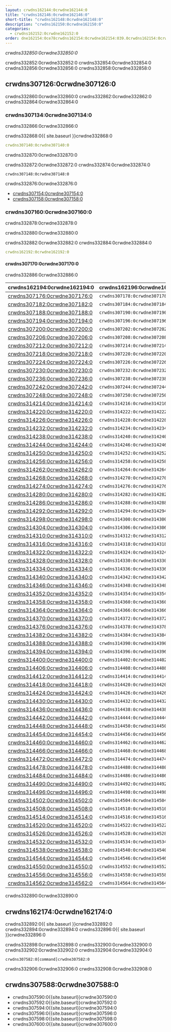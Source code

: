 ```yaml
---
layout: crwdns162144:0crwdne162144:0
title: "crwdns162146:0crwdne162146:0"
short-title: "crwdns162148:0crwdne162148:0"
description: "crwdns162150:0crwdne162150:0"
categories:
  - crwdns162152:0crwdne162152:0
order: dne162154:0ce78crwdns162154:0crwdne162154:039.0crwdns162154:0crwdne162154:0853728crwdns162154:0crwdne162154:0
---
```


*crwdns332850:0crwdne332850:0*

crwdns332852:0crwdne332852:0 crwdns332854:0crwdne332854:0 crwdns332856:0crwdne332856:0 crwdns332858:0crwdne332858:0

## crwdns307126:0crwdne307126:0

crwdns332860:0crwdne332860:0 crwdns332862:0crwdne332862:0 crwdns332864:0crwdne332864:0

### crwdns307134:0crwdne307134:0

crwdns332866:0crwdne332866:0

crwdns332868:0{{ site.baseurl }}crwdne332868:0

```yaml
crwdns307140:0crwdne307140:0
```

crwdns332870:0crwdne332870:0

crwdns332872:0crwdne332872:0 crwdns332874:0crwdne332874:0

    crwdns307148:0crwdne307148:0
    

crwdns332876:0crwdne332876:0

- [crwdns307154:0crwdne307154:0](crwdns307152:0crwdne307152:0) 
- [crwdns307158:0crwdne307158:0](crwdns307156:0crwdne307156:0)

### crwdns307160:0crwdne307160:0

crwdns332878:0crwdne332878:0

crwdns332880:0crwdne332880:0

crwdns332882:0crwdne332882:0 crwdns332884:0crwdne332884:0

```yaml
crwdns162192:0crwdne162192:0
```

#### crwdns307170:0crwdne307170:0

crwdns332886:0crwdne332886:0

| crwdns162194:0crwdne162194:0                                 | crwdns162196:0crwdne162196:0   |
| ------------------------------------------------------------ | ------------------------------ |
| [crwdns307176:0crwdne307176:0](crwdns307174:0crwdne307174:0) | `crwdns307178:0crwdne307178:0` |
| [crwdns307182:0crwdne307182:0](crwdns307180:0crwdne307180:0) | `crwdns307184:0crwdne307184:0` |
| [crwdns307188:0crwdne307188:0](crwdns307186:0crwdne307186:0) | `crwdns307190:0crwdne307190:0` |
| [crwdns307194:0crwdne307194:0](crwdns307192:0crwdne307192:0) | `crwdns307196:0crwdne307196:0` |
| [crwdns307200:0crwdne307200:0](crwdns307198:0crwdne307198:0) | `crwdns307202:0crwdne307202:0` |
| [crwdns307206:0crwdne307206:0](crwdns307204:0crwdne307204:0) | `crwdns307208:0crwdne307208:0` |
| [crwdns307212:0crwdne307212:0](crwdns307210:0crwdne307210:0) | `crwdns307214:0crwdne307214:0` |
| [crwdns307218:0crwdne307218:0](crwdns307216:0crwdne307216:0) | `crwdns307220:0crwdne307220:0` |
| [crwdns307224:0crwdne307224:0](crwdns307222:0crwdne307222:0) | `crwdns307226:0crwdne307226:0` |
| [crwdns307230:0crwdne307230:0](crwdns307228:0crwdne307228:0) | `crwdns307232:0crwdne307232:0` |
| [crwdns307236:0crwdne307236:0](crwdns307234:0crwdne307234:0) | `crwdns307238:0crwdne307238:0` |
| [crwdns307242:0crwdne307242:0](crwdns307240:0crwdne307240:0) | `crwdns307244:0crwdne307244:0` |
| [crwdns307248:0crwdne307248:0](crwdns307246:0crwdne307246:0) | `crwdns307250:0crwdne307250:0` |
| [crwdns314214:0crwdne314214:0](crwdns314212:0crwdne314212:0) | `crwdns314216:0crwdne314216:0` |
| [crwdns314220:0crwdne314220:0](crwdns314218:0crwdne314218:0) | `crwdns314222:0crwdne314222:0` |
| [crwdns314226:0crwdne314226:0](crwdns314224:0crwdne314224:0) | `crwdns314228:0crwdne314228:0` |
| [crwdns314232:0crwdne314232:0](crwdns314230:0crwdne314230:0) | `crwdns314234:0crwdne314234:0` |
| [crwdns314238:0crwdne314238:0](crwdns314236:0crwdne314236:0) | `crwdns314240:0crwdne314240:0` |
| [crwdns314244:0crwdne314244:0](crwdns314242:0crwdne314242:0) | `crwdns314246:0crwdne314246:0` |
| [crwdns314250:0crwdne314250:0](crwdns314248:0crwdne314248:0) | `crwdns314252:0crwdne314252:0` |
| [crwdns314256:0crwdne314256:0](crwdns314254:0crwdne314254:0) | `crwdns314258:0crwdne314258:0` |
| [crwdns314262:0crwdne314262:0](crwdns314260:0crwdne314260:0) | `crwdns314264:0crwdne314264:0` |
| [crwdns314268:0crwdne314268:0](crwdns314266:0crwdne314266:0) | `crwdns314270:0crwdne314270:0` |
| [crwdns314274:0crwdne314274:0](crwdns314272:0crwdne314272:0) | `crwdns314276:0crwdne314276:0` |
| [crwdns314280:0crwdne314280:0](crwdns314278:0crwdne314278:0) | `crwdns314282:0crwdne314282:0` |
| [crwdns314286:0crwdne314286:0](crwdns314284:0crwdne314284:0) | `crwdns314288:0crwdne314288:0` |
| [crwdns314292:0crwdne314292:0](crwdns314290:0crwdne314290:0) | `crwdns314294:0crwdne314294:0` |
| [crwdns314298:0crwdne314298:0](crwdns314296:0crwdne314296:0) | `crwdns314300:0crwdne314300:0` |
| [crwdns314304:0crwdne314304:0](crwdns314302:0crwdne314302:0) | `crwdns314306:0crwdne314306:0` |
| [crwdns314310:0crwdne314310:0](crwdns314308:0crwdne314308:0) | `crwdns314312:0crwdne314312:0` |
| [crwdns314316:0crwdne314316:0](crwdns314314:0crwdne314314:0) | `crwdns314318:0crwdne314318:0` |
| [crwdns314322:0crwdne314322:0](crwdns314320:0crwdne314320:0) | `crwdns314324:0crwdne314324:0` |
| [crwdns314328:0crwdne314328:0](crwdns314326:0crwdne314326:0) | `crwdns314330:0crwdne314330:0` |
| [crwdns314334:0crwdne314334:0](crwdns314332:0crwdne314332:0) | `crwdns314336:0crwdne314336:0` |
| [crwdns314340:0crwdne314340:0](crwdns314338:0crwdne314338:0) | `crwdns314342:0crwdne314342:0` |
| [crwdns314346:0crwdne314346:0](crwdns314344:0crwdne314344:0) | `crwdns314348:0crwdne314348:0` |
| [crwdns314352:0crwdne314352:0](crwdns314350:0crwdne314350:0) | `crwdns314354:0crwdne314354:0` |
| [crwdns314358:0crwdne314358:0](crwdns314356:0crwdne314356:0) | `crwdns314360:0crwdne314360:0` |
| [crwdns314364:0crwdne314364:0](crwdns314362:0crwdne314362:0) | `crwdns314366:0crwdne314366:0` |
| [crwdns314370:0crwdne314370:0](crwdns314368:0crwdne314368:0) | `crwdns314372:0crwdne314372:0` |
| [crwdns314376:0crwdne314376:0](crwdns314374:0crwdne314374:0) | `crwdns314378:0crwdne314378:0` |
| [crwdns314382:0crwdne314382:0](crwdns314380:0crwdne314380:0) | `crwdns314384:0crwdne314384:0` |
| [crwdns314388:0crwdne314388:0](crwdns314386:0crwdne314386:0) | `crwdns314390:0crwdne314390:0` |
| [crwdns314394:0crwdne314394:0](crwdns314392:0crwdne314392:0) | `crwdns314396:0crwdne314396:0` |
| [crwdns314400:0crwdne314400:0](crwdns314398:0crwdne314398:0) | `crwdns314402:0crwdne314402:0` |
| [crwdns314406:0crwdne314406:0](crwdns314404:0crwdne314404:0) | `crwdns314408:0crwdne314408:0` |
| [crwdns314412:0crwdne314412:0](crwdns314410:0crwdne314410:0) | `crwdns314414:0crwdne314414:0` |
| [crwdns314418:0crwdne314418:0](crwdns314416:0crwdne314416:0) | `crwdns314420:0crwdne314420:0` |
| [crwdns314424:0crwdne314424:0](crwdns314422:0crwdne314422:0) | `crwdns314426:0crwdne314426:0` |
| [crwdns314430:0crwdne314430:0](crwdns314428:0crwdne314428:0) | `crwdns314432:0crwdne314432:0` |
| [crwdns314436:0crwdne314436:0](crwdns314434:0crwdne314434:0) | `crwdns314438:0crwdne314438:0` |
| [crwdns314442:0crwdne314442:0](crwdns314440:0crwdne314440:0) | `crwdns314444:0crwdne314444:0` |
| [crwdns314448:0crwdne314448:0](crwdns314446:0crwdne314446:0) | `crwdns314450:0crwdne314450:0` |
| [crwdns314454:0crwdne314454:0](crwdns314452:0crwdne314452:0) | `crwdns314456:0crwdne314456:0` |
| [crwdns314460:0crwdne314460:0](crwdns314458:0crwdne314458:0) | `crwdns314462:0crwdne314462:0` |
| [crwdns314466:0crwdne314466:0](crwdns314464:0crwdne314464:0) | `crwdns314468:0crwdne314468:0` |
| [crwdns314472:0crwdne314472:0](crwdns314470:0crwdne314470:0) | `crwdns314474:0crwdne314474:0` |
| [crwdns314478:0crwdne314478:0](crwdns314476:0crwdne314476:0) | `crwdns314480:0crwdne314480:0` |
| [crwdns314484:0crwdne314484:0](crwdns314482:0crwdne314482:0) | `crwdns314486:0crwdne314486:0` |
| [crwdns314490:0crwdne314490:0](crwdns314488:0crwdne314488:0) | `crwdns314492:0crwdne314492:0` |
| [crwdns314496:0crwdne314496:0](crwdns314494:0crwdne314494:0) | `crwdns314498:0crwdne314498:0` |
| [crwdns314502:0crwdne314502:0](crwdns314500:0crwdne314500:0) | `crwdns314504:0crwdne314504:0` |
| [crwdns314508:0crwdne314508:0](crwdns314506:0crwdne314506:0) | `crwdns314510:0crwdne314510:0` |
| [crwdns314514:0crwdne314514:0](crwdns314512:0crwdne314512:0) | `crwdns314516:0crwdne314516:0` |
| [crwdns314520:0crwdne314520:0](crwdns314518:0crwdne314518:0) | `crwdns314522:0crwdne314522:0` |
| [crwdns314526:0crwdne314526:0](crwdns314524:0crwdne314524:0) | `crwdns314528:0crwdne314528:0` |
| [crwdns314532:0crwdne314532:0](crwdns314530:0crwdne314530:0) | `crwdns314534:0crwdne314534:0` |
| [crwdns314538:0crwdne314538:0](crwdns314536:0crwdne314536:0) | `crwdns314540:0crwdne314540:0` |
| [crwdns314544:0crwdne314544:0](crwdns314542:0crwdne314542:0) | `crwdns314546:0crwdne314546:0` |
| [crwdns314550:0crwdne314550:0](crwdns314548:0crwdne314548:0) | `crwdns314552:0crwdne314552:0` |
| [crwdns314556:0crwdne314556:0](crwdns314554:0crwdne314554:0) | `crwdns314558:0crwdne314558:0` |
| [crwdns314562:0crwdne314562:0](crwdns314560:0crwdne314560:0) | `crwdns314564:0crwdne314564:0` | crwdns332888:0crwdne332888:0 

crwdns332890:0crwdne332890:0

## crwdns162174:0crwdne162174:0

crwdns332892:0{{ site.baseurl }}crwdne332892:0 crwdns332894:0crwdne332894:0 crwdns332896:0{{ site.baseurl }}crwdne332896:0

crwdns332898:0crwdne332898:0 crwdns332900:0crwdne332900:0 crwdns332902:0crwdne332902:0 crwdns332904:0crwdne332904:0

    crwdns307582:0[command]crwdne307582:0
    

crwdns332906:0crwdne332906:0 crwdns332908:0crwdne332908:0

## crwdns307588:0crwdne307588:0

- crwdns307590:0{{site.baseurl}}crwdne307590:0
- crwdns307592:0{{site.baseurl}}crwdne307592:0
- crwdns307594:0{{site.baseurl}}crwdne307594:0
- crwdns307596:0{{site.baseurl}}crwdne307596:0
- crwdns307598:0{{site.baseurl}}crwdne307598:0
- crwdns307600:0{{site.baseurl}}crwdne307600:0